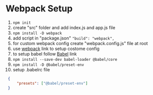 # Webpack Setup


1. `npm init`
2. create "src" folder and add index.js and app.js file
3. `npm install -D webpack`
4. add script in "package.json" `"build": "webpack",`
5. for custom webpack config create "webpack.config.js" file at root
6. use [webpack](https://webpack.js.org/concepts/) link to setup costome config
7. to setup babel follow [Babel](https://babeljs.io/setup#installation) link
8. `npm install --save-dev babel-loader @babel/core`
9. `npm install -D @babel/preset-env`
10. setup .babelrc file
   ```json
    {
        "presets": ["@babel/preset-env"]
    }
   ```